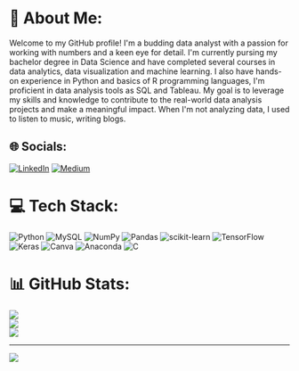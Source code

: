 # 💫 About Me:
Welcome to my GitHub profile! I'm a budding data analyst with a passion for working with numbers and a keen eye for detail. I'm currently pursing my bachelor degree in Data Science and have completed several courses in data analytics, data visualization and machine learning. I also have hands-on experience in Python and basics of R programming languages, I'm proficient in data analysis tools as SQL and Tableau. My goal is to leverage my skills and knowledge to contribute to the real-world data analysis projects and make a meaningful impact.  When I'm not analyzing data, I used to listen to music, writing blogs. 


## 🌐 Socials:
[![LinkedIn](https://img.shields.io/badge/LinkedIn-%230077B5.svg?logo=linkedin&logoColor=white)](https://linkedin.com/in/https://www.linkedin.com/in/shanthini25/) [![Medium](https://img.shields.io/badge/Medium-12100E?logo=medium&logoColor=white)](https://medium.com/@https://medium.com/@shanthinic) 

# 💻 Tech Stack:
![Python](https://img.shields.io/badge/python-3670A0?style=plastic&logo=python&logoColor=ffdd54) ![MySQL](https://img.shields.io/badge/mysql-%2300f.svg?style=plastic&logo=mysql&logoColor=white) ![NumPy](https://img.shields.io/badge/numpy-%23013243.svg?style=plastic&logo=numpy&logoColor=white) ![Pandas](https://img.shields.io/badge/pandas-%23150458.svg?style=plastic&logo=pandas&logoColor=white) ![scikit-learn](https://img.shields.io/badge/scikit--learn-%23F7931E.svg?style=plastic&logo=scikit-learn&logoColor=white) ![TensorFlow](https://img.shields.io/badge/TensorFlow-%23FF6F00.svg?style=plastic&logo=TensorFlow&logoColor=white) ![Keras](https://img.shields.io/badge/Keras-%23D00000.svg?style=plastic&logo=Keras&logoColor=white) ![Canva](https://img.shields.io/badge/Canva-%2300C4CC.svg?style=plastic&logo=Canva&logoColor=white) ![Anaconda](https://img.shields.io/badge/Anaconda-%2344A833.svg?style=plastic&logo=anaconda&logoColor=white) ![C](https://img.shields.io/badge/c-%2300599C.svg?style=plastic&logo=c&logoColor=white)
# 📊 GitHub Stats:
![](https://github-readme-stats.vercel.app/api?username=Shanthini-25&theme=dark&hide_border=false&include_all_commits=false&count_private=false)<br/>
![](https://github-readme-streak-stats.herokuapp.com/?user=Shanthini-25&theme=dark&hide_border=false)<br/>
![](https://github-readme-stats.vercel.app/api/top-langs/?username=Shanthini-25&theme=dark&hide_border=false&include_all_commits=false&count_private=false&layout=compact)

---
[![](https://visitcount.itsvg.in/api?id=Shanthini-25&icon=5&color=12)](https://visitcount.itsvg.in)

<!-- Proudly created with GPRM ( https://gprm.itsvg.in ) -->

